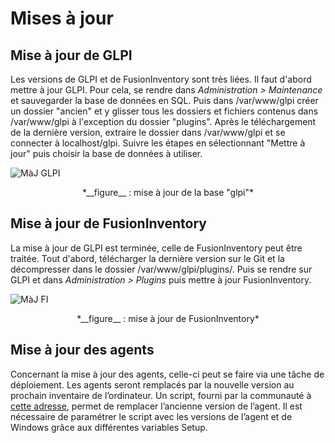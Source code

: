 # Mises à jour

## Mise à jour de GLPI

Les versions de GLPI et de FusionInventory sont très liées. Il faut d'abord mettre à jour GLPI. Pour cela, se rendre dans *Administration > Maintenance* et sauvegarder la base de données en SQL. Puis dans /var/www/glpi créer un dossier "ancien" et y glisser tous les dossiers et fichiers contenus dans /var/www/glpi à l'exception du dossier "plugins". Après le téléchargement de la dernière version, extraire le dossier dans /var/www/glpi et se connecter à localhost/glpi. Suivre les étapes en sélectionnant "Mettre à jour" puis choisir la base de données à utiliser.

![MàJ GLPI](/img/maj/majGLPI.png "màj GLPI")
<p align=center>
<caption>*__figure__ : mise à jour de la base "glpi"*</caption>
</p>

## Mise à jour de FusionInventory

La mise à jour de GLPI est terminée, celle de FusionInventory peut être traitée. Tout d'abord, télécharger la dernière version sur le Git et la décompresser dans le dossier /var/www/glpi/plugins/. Puis se rendre sur GLPI et dans *Administration > Plugins* puis mettre à jour FusionInventory.

![MàJ FI](/img/maj/majFI.png "màj FI")
<p align=center>
<caption>*__figure__ : mise à jour de FusionInventory*</caption>
</p>

## Mise à jour des agents

Concernant la mise à jour des agents, celle-ci peut se faire via une tâche de déploiement. Les agents seront remplacés par la nouvelle version au prochain inventaire de l’ordinateur. Un script, fourni par la communauté à [cette adresse](https://raw.githubusercontent.com/fusinv/fusioninventory-agent/2.3.x/contrib/windows/fusioninventory-agent-deployment.vbs), permet de remplacer l’ancienne version de l’agent. Il est nécessaire de paramétrer le script avec les versions de l’agent et de Windows grâce aux différentes variables Setup.

